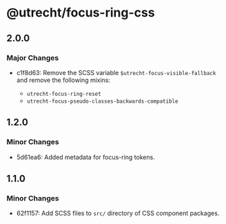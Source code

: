 # @utrecht/focus-ring-css

## 2.0.0

### Major Changes

- c1f8d63: Remove the SCSS variable `$utrecht-focus-visible-fallback` and remove the following mixins:

  - `utrecht-focus-ring-reset`
  - `utrecht-focus-pseudo-classes-backwards-compatible`

## 1.2.0

### Minor Changes

- 5d61ea6: Added metadata for focus-ring tokens.

## 1.1.0

### Minor Changes

- 62f1157: Add SCSS files to `src/` directory of CSS component packages.
